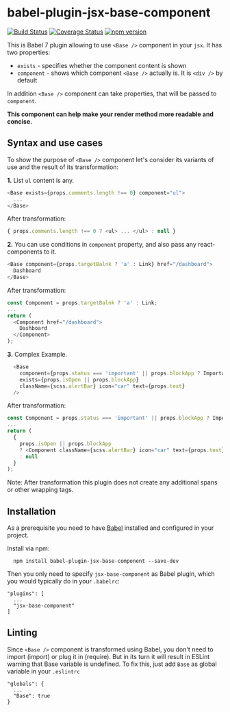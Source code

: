 # babel-plugin-jsx-base-component

[![Build Status](https://travis-ci.org/khmelevskii/babel-plugin-jsx-base-component.svg?branch=master)](https://travis-ci.org/khmelevskii/babel-plugin-jsx-base-component)
[![Coverage Status](https://coveralls.io/repos/github/khmelevskii/babel-plugin-jsx-base-component/badge.svg)](https://coveralls.io/github/khmelevskii/babel-plugin-jsx-base-component)
[![npm version](https://img.shields.io/npm/v/babel-plugin-jsx-base-component.svg?style=flat)](https://www.npmjs.com/package/babel-plugin-jsx-base-component)

This is Babel 7 plugin allowing to use `<Base />` component in your `jsx`.
It has two properties:
- `exists` - specifies whether the component content is shown
- `component` - shows which component `<Base />` actually is. It is `<div />` by default

In addition `<Base />` component can take properties, that will be passed to `component`.

**This component can help make your render method more readable and concise.**

## Syntax and use cases
To show the purpose of `<Base />` component let's consider its variants of use
and the result of its transformation:

**1.** List `ul` content is any.
```javascript
<Base exists={props.comments.length !== 0} component="ul">
  ...
</Base>
```
After transformation:
```javascript
{ props.comments.length !== 0 ? <ul> ... </ul> : null }
```


**2.** You can use conditions in `component` property, and also pass any react-components to it.
```javascript
<Base component={props.targetBalnk ? 'a' : Link} href="/dashboard">
  Dashboard
</Base>
```
After transformation:
```javascript
const Component = props.targetBalnk ? 'a' : Link;
...
return (
  <Component href="/dashboard">
    Dashboard
  </Component>
);
```


**3.** Complex Example.
```javascript
  <Base
    component={props.status === 'important' || props.blockApp ? ImportantBar : AlertBar}
    exists={props.isOpen || props.blockApp}
    className={scss.alertBar} icon="car" text={props.text}
  />
```
After transformation:
```javascript
const Component = props.status === 'important' || props.blockApp ? ImportantBar : AlertBar;
...
return (
  {
    props.isOpen || props.blockApp
    ? <Component className={scss.alertBar} icon="car" text={props.text} />
    : null
  }
);
```

Note: After transformation this plugin does not create any additional spans
or other wrapping tags.


## Installation
As a prerequisite you need to have [Babel](https://github.com/babel/babel) installed and configured in your project.

Install via npm:

```
  npm install babel-plugin-jsx-base-component --save-dev
```

Then you only need to specify `jsx-base-component` as Babel plugin, which you would typically do in your `.babelrc`:
```
"plugins": [
  ...
  "jsx-base-component"
]
```

## Linting
Since `<Base />` component is transformed using Babel, you don't need
to import (import) or plug it in (require). But in its turn
it will result in ESLint warning that Base variable is undefined.
To fix this, just add `Base` as global variable in your `.eslintrc`

```
"globals": {
  ...
  "Base": true
}
```
